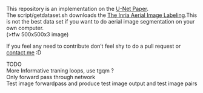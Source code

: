 <p>This repository is an implementation on the <a href="https://arxiv.org/abs/1505.04597">U-Net Paper</a>.<br>
The script/getdataset.sh downloads the <a href="https://project.inria.fr/aerialimagelabeling/">The Inria Aerial Image Labeling</a>.This is not the best data set if you want to do aerial image segmentation on your own computer.<br>
(&gt;tfw 500x500x3 image)</p>
<p>If you feel any need to contribute don’t feel shy to do a pull request or <a href="mailto:madhavkhosla@cock.li">contact me</a> :D</p>
<p>TODO<br>
More Informative traning loops, use tgqm ?<br>
Only forward pass through network<br>
Test image forwardpass and produce test image output and test image pairs</p>
